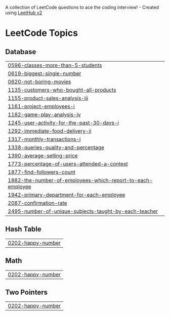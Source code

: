 A collection of LeetCode questions to ace the coding interview! - Created using [LeetHub v2](https://github.com/arunbhardwaj/LeetHub-2.0)
<!---LeetCode Topics Start-->
# LeetCode Topics
## Database
|  |
| ------- |
| [0596-classes-more-than-5-students](https://github.com/Bhushan-Thombre/Leetcode/tree/master/0596-classes-more-than-5-students) |
| [0619-biggest-single-number](https://github.com/Bhushan-Thombre/Leetcode/tree/master/0619-biggest-single-number) |
| [0620-not-boring-movies](https://github.com/Bhushan-Thombre/Leetcode/tree/master/0620-not-boring-movies) |
| [1135-customers-who-bought-all-products](https://github.com/Bhushan-Thombre/Leetcode/tree/master/1135-customers-who-bought-all-products) |
| [1155-product-sales-analysis-iii](https://github.com/Bhushan-Thombre/Leetcode/tree/master/1155-product-sales-analysis-iii) |
| [1161-project-employees-i](https://github.com/Bhushan-Thombre/Leetcode/tree/master/1161-project-employees-i) |
| [1182-game-play-analysis-iv](https://github.com/Bhushan-Thombre/Leetcode/tree/master/1182-game-play-analysis-iv) |
| [1245-user-activity-for-the-past-30-days-i](https://github.com/Bhushan-Thombre/Leetcode/tree/master/1245-user-activity-for-the-past-30-days-i) |
| [1292-immediate-food-delivery-ii](https://github.com/Bhushan-Thombre/Leetcode/tree/master/1292-immediate-food-delivery-ii) |
| [1317-monthly-transactions-i](https://github.com/Bhushan-Thombre/Leetcode/tree/master/1317-monthly-transactions-i) |
| [1338-queries-quality-and-percentage](https://github.com/Bhushan-Thombre/Leetcode/tree/master/1338-queries-quality-and-percentage) |
| [1390-average-selling-price](https://github.com/Bhushan-Thombre/Leetcode/tree/master/1390-average-selling-price) |
| [1773-percentage-of-users-attended-a-contest](https://github.com/Bhushan-Thombre/Leetcode/tree/master/1773-percentage-of-users-attended-a-contest) |
| [1877-find-followers-count](https://github.com/Bhushan-Thombre/Leetcode/tree/master/1877-find-followers-count) |
| [1882-the-number-of-employees-which-report-to-each-employee](https://github.com/Bhushan-Thombre/Leetcode/tree/master/1882-the-number-of-employees-which-report-to-each-employee) |
| [1942-primary-department-for-each-employee](https://github.com/Bhushan-Thombre/Leetcode/tree/master/1942-primary-department-for-each-employee) |
| [2087-confirmation-rate](https://github.com/Bhushan-Thombre/Leetcode/tree/master/2087-confirmation-rate) |
| [2495-number-of-unique-subjects-taught-by-each-teacher](https://github.com/Bhushan-Thombre/Leetcode/tree/master/2495-number-of-unique-subjects-taught-by-each-teacher) |
## Hash Table
|  |
| ------- |
| [0202-happy-number](https://github.com/Bhushan-Thombre/Leetcode/tree/master/0202-happy-number) |
## Math
|  |
| ------- |
| [0202-happy-number](https://github.com/Bhushan-Thombre/Leetcode/tree/master/0202-happy-number) |
## Two Pointers
|  |
| ------- |
| [0202-happy-number](https://github.com/Bhushan-Thombre/Leetcode/tree/master/0202-happy-number) |
<!---LeetCode Topics End-->